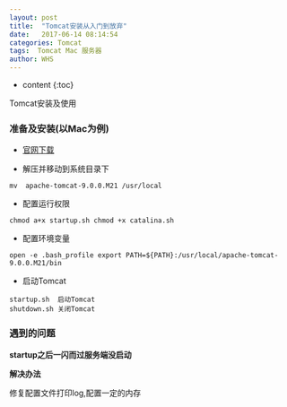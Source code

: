 ```yaml
---
layout: post
title:  "Tomcat安装从入门到放弃"
date:   2017-06-14 08:14:54
categories: Tomcat
tags:  Tomcat Mac 服务器
author: WHS
---
```


* content
{:toc}

Tomcat安装及使用





### 准备及安装(以Mac为例)

* [官网下载](http://tomcat.apache.org/download-90.cgi)

* 解压并移动到系统目录下

``
mv  apache-tomcat-9.0.0.M21 /usr/local
``

* 配置运行权限

``
chmod a+x startup.sh
chmod +x catalina.sh
``

* 配置环境变量

``
open -e .bash_profile
export PATH=${PATH}:/usr/local/apache-tomcat-9.0.0.M21/bin
``

* 启动Tomcat

```
startup.sh  启动Tomcat
shutdown.sh 关闭Tomcat
```

### 遇到的问题

**startup之后一闪而过服务端没启动**

**解决办法**

修复配置文件打印log,配置一定的内存



